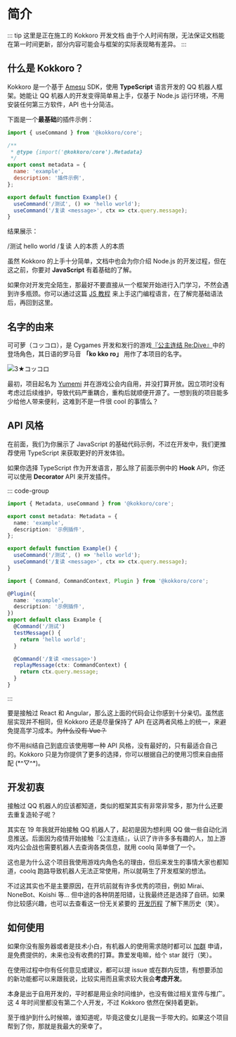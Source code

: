 # 简介

::: tip 这里是正在施工的 Kokkoro 开发文档
由于个人时间有限，无法保证文档能在第一时间更新，部分内容可能会与框架的实际表现略有差异。
:::

## 什么是 Kokkoro？

Kokkoro 是一个基于 [Amesu](https://github.com/xueelf/amesu) SDK，使用 **TypeScript** 语言开发的 QQ 机器人框架。她能让 QQ 机器人的开发变得简单易上手，仅基于 Node.js 运行环境，不用安装任何第三方软件，API 也十分简洁。

下面是一个**最基础**的插件示例：

```javascript
import { useCommand } from '@kokkoro/core';

/**
 * @type {import('@kokkoro/core').Metadata}
 */
export const metadata = {
  name: 'example',
  description: '插件示例',
};

export default function Example() {
  useCommand('/测试', () => 'hello world');
  useCommand('/复读 <message>', ctx => ctx.query.message);
}
```

结果展示：

<ChatPanel>
  <ChatMessage qq="2225151531" nickname="Yuki" at="可可萝">/测试</ChatMessage>
  <ChatMessage qq="2854205915" nickname="可可萝">hello world</ChatMessage>
    <ChatMessage qq="2225151531" nickname="Yuki" at="可可萝">/复读 人的本质</ChatMessage>
  <ChatMessage qq="2854205915" nickname="可可萝">人的本质</ChatMessage>
</ChatPanel>

虽然 Kokkoro 的上手十分简单，文档中也会为你介绍 Node.js 的开发过程，但在这之前，你要对 **JavaScript** 有着基础的了解。

如果你对开发完全陌生，那最好不要直接从一个框架开始进行入门学习，不然会遇到许多瓶颈。你可以通过这篇 [JS 教程](https://developer.mozilla.org/zh-CN/docs/Web/JavaScript/Language_overview) 来上手这门编程语言，在了解完基础语法后，再回到这里。

## 名字的由来

可可萝（コッコロ），是 Cygames 开发和发行的游戏[『公主连结 Re:Dive』](https://game.bilibili.com/pcr/)中的登场角色，其日语的罗马音 **「ko kko ro」** 用作了本项目的名字。

![3★コッコロ](/images/priconne/105931.webp)

最初，项目起名为 [Yumemi](https://github.com/xueelf/yumemi_bot) 并在游戏公会内自用，并没打算开放。因立项时没有考虑过后续维护，导致代码严重耦合，重构后就顺便开源了。一想到我的项目能多少给他人带来便利，这难到不是一件很 cool 的事情么？

## API 风格

在前面，我们为你展示了 JavaScript 的基础代码示例，不过在开发中，我们更推荐使用 TypeScript 来获取更好的开发体验。

如果你选择 TypeScript 作为开发语言，那么除了前面示例中的 **Hook** API，你还可以使用 **Decorator** API 来开发插件。

::: code-group

```typescript [Hook]
import { Metadata, useCommand } from '@kokkoro/core';

export const metadata: Metadata = {
  name: 'example',
  description: '示例插件',
};

export default function Example() {
  useCommand('/测试', () => 'hello world');
  useCommand('/复读 <message>', ctx => ctx.query.message);
}
```

```typescript [Decorator]
import { Command, CommandContext, Plugin } from '@kokkoro/core';

@Plugin({
  name: 'example',
  description: '示例插件',
})
export default class Example {
  @Command('/测试')
  testMessage() {
    return 'hello world';
  }

  @Command('/复读 <message>')
  replayMessage(ctx: CommandContext) {
    return ctx.query.message;
  }
}
```

:::

要是接触过 React 和 Angular，那么这上面的代码会让你感到十分亲切。虽然底层实现并不相同，但 Kokkoro 还是尽量保持了 API 在这两者风格上的统一，来避免提高学习成本。~~为什么没有 Vue？~~

你不用纠结自己到底应该使用哪一种 API 风格，没有最好的，只有最适合自己的。Kokkoro 只是为你提供了更多的选择，你可以根据自己的使用习惯来自由搭配 (\*^▽^\*)。

## 开发初衷

接触过 QQ 机器人的应该都知道，类似的框架其实有非常非常多，那为什么还要去重复造轮子呢？

其实在 19 年我就开始接触 QQ 机器人了，起初是因为想利用 QQ 做一些自动化消息推送。后面因为疫情开始接触『公主连结』，认识了许许多多有趣的人，加上游戏内公会战也需要机器人去查询各类信息，就用 coolq 简单做了一个。

这也是为什么这个项目我使用游戏内角色名的理由，但后来发生的事情大家也都知道，coolq 跑路导致机器人无法正常使用，所以就萌生了开发框架的想法。

不过这其实也不是主要原因，在开坑前就有许多优秀的项目，例如 Mirai、NoneBot、Koishi 等... 但中途的各种阴差阳错，让我最终还是选择了自研。如果你比较感兴趣，也可以去查看这一份无关紧要的 [开发历程](/about/history) 了解下黑历史（笑）。

## 如何使用

如果你没有服务器或者是技术小白，有机器人的使用需求随时都可以 [加群](https://jq.qq.com/?_wv=1027&k=3hcWCnhq) 申请，是免费提供的，未来也没有收费的打算。靠爱发电嘛，给个 star 就行（笑）。

在使用过程中你有任何意见或建议，都可以提 issue 或在群内反馈，有想要添加的新功能都可以来跟我说，比较实用而且需求较大我会**考虑开发**。

本身是出于自用开发的，平时都是用业余时间维护，也没有做过相关宣传与推广。这 4 年时间里都没有第二个人开发，不过 Kokkoro 依然在保持着更新。

至于维护到什么时候嘛，谁知道呢，毕竟这傻女儿是我一手带大的。如果这个项目帮到了你，那就是我最大的荣幸了。
